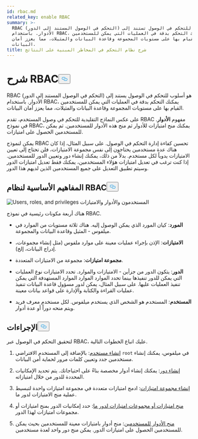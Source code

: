 ```yaml
---
id: rbac.md
related_key: enable RBAC
summary: >-
  RBAC (التحكم في الوصول المستند إلى الدور) هي طريقة للتحكم في الوصول تستند إلى
  الأدوار. باستخدام RBAC، يمكنك التحكم بدقة في العمليات التي يمكن للمستخدمين
  القيام بها على مستويات المجموعة وقاعدة البيانات والمثيلات، مما يعزز أمان
  البيانات. 
title: شرح نظام التحكم في المخاطر المبنية على النتائج
---
```

<h1 id="RBAC-Explained​" class="common-anchor-header">شرح RBAC<button data-href="#RBAC-Explained​" class="anchor-icon" translate="no">
      <svg translate="no"
        aria-hidden="true"
        focusable="false"
        height="20"
        version="1.1"
        viewBox="0 0 16 16"
        width="16"
      >
        <path
          fill="#0092E4"
          fill-rule="evenodd"
          d="M4 9h1v1H4c-1.5 0-3-1.69-3-3.5S2.55 3 4 3h4c1.45 0 3 1.69 3 3.5 0 1.41-.91 2.72-2 3.25V8.59c.58-.45 1-1.27 1-2.09C10 5.22 8.98 4 8 4H4c-.98 0-2 1.22-2 2.5S3 9 4 9zm9-3h-1v1h1c1 0 2 1.22 2 2.5S13.98 12 13 12H9c-.98 0-2-1.22-2-2.5 0-.83.42-1.64 1-2.09V6.25c-1.09.53-2 1.84-2 3.25C6 11.31 7.55 13 9 13h4c1.45 0 3-1.69 3-3.5S14.5 6 13 6z"
        ></path>
      </svg>
    </button></h1><p>RBAC (التحكم في الوصول المستند إلى الدور) هو أسلوب للتحكم في الوصول يستند إلى الأدوار. باستخدام RBAC، يمكنك التحكم بدقة في العمليات التي يمكن للمستخدمين القيام بها على مستويات المجموعة وقاعدة البيانات والمثيلات، مما يعزز أمان البيانات. </p>
<p>على عكس النماذج التقليدية للتحكم في وصول المستخدم، تقدم RBAC مفهوم <strong>الأدوار</strong>. في نموذج RBAC، يمكنك منح امتيازات للأدوار ثم منح هذه الأدوار للمستخدمين. ثم يمكن للمستخدمين الحصول على امتيازات. </p>
<p>يمكن لنموذج RBAC تحسين كفاءة إدارة التحكم في الوصول. على سبيل المثال، إذا كان هناك عدة مستخدمين يحتاجون إلى نفس مجموعة الامتيازات، فلن تحتاج إلى تعيين الامتيازات يدوياً لكل مستخدم. بدلاً من ذلك، يمكنك إنشاء دور وتعيين الدور للمستخدمين. إذا كنت ترغب في تعديل امتيازات هؤلاء المستخدمين، يمكنك فقط تعديل امتيازات الدور وسيتم تطبيق التعديل على جميع المستخدمين الذين لديهم هذا الدور.</p>
<h2 id="RBAC-key-concepts​" class="common-anchor-header">المفاهيم الأساسية لنظام RBAC<button data-href="#RBAC-key-concepts​" class="anchor-icon" translate="no">
      <svg translate="no"
        aria-hidden="true"
        focusable="false"
        height="20"
        version="1.1"
        viewBox="0 0 16 16"
        width="16"
      >
        <path
          fill="#0092E4"
          fill-rule="evenodd"
          d="M4 9h1v1H4c-1.5 0-3-1.69-3-3.5S2.55 3 4 3h4c1.45 0 3 1.69 3 3.5 0 1.41-.91 2.72-2 3.25V8.59c.58-.45 1-1.27 1-2.09C10 5.22 8.98 4 8 4H4c-.98 0-2 1.22-2 2.5S3 9 4 9zm9-3h-1v1h1c1 0 2 1.22 2 2.5S13.98 12 13 12H9c-.98 0-2-1.22-2-2.5 0-.83.42-1.64 1-2.09V6.25c-1.09.53-2 1.84-2 3.25C6 11.31 7.55 13 9 13h4c1.45 0 3-1.69 3-3.5S14.5 6 13 6z"
        ></path>
      </svg>
    </button></h2><p>
  
   <span class="img-wrapper"> <img translate="no" src="/docs/v2.5.x/assets/users_roles_privileges.png" alt="Users, roles, and privileges" class="doc-image" id="users,-roles,-and-privileges" />
   </span> <span class="img-wrapper"> <span>المستخدمون والأدوار والامتيازات</span> </span></p>
<p>هناك أربعة مكونات رئيسية في نموذج RBAC.</p>
<ul>
<li><p><strong>المورد</strong>: كيان المورد الذي يمكن الوصول إليه. هناك ثلاثة مستويات من الموارد في ميلفوس - المثيل وقاعدة البيانات والمجموعة.</p></li>
<li><p><strong>الامتيازات</strong>: الإذن بإجراء عمليات معينة على موارد ملفوس (مثل إنشاء مجموعات، إدراج البيانات، إلخ). </p></li>
<li><p><strong>مجموعة امتيازات</strong>: مجموعة من الامتيازات المتعددة.</p></li>
<li><p><strong>الدور</strong>: يتكون الدور من جزأين - الامتيازات والموارد. تحدد الامتيازات نوع العمليات التي يمكن للدور تنفيذها بينما تحدد الموارد الموارد الموارد المستهدفة التي يمكن تنفيذ العمليات عليها. على سبيل المثال، يمكن لدور مسؤول قاعدة البيانات تنفيذ عمليات القراءة والكتابة والإدارة على قواعد بيانات معينة.</p></li>
<li><p><strong>المستخدم</strong>: المستخدم هو الشخص الذي يستخدم ميلفوس. لكل مستخدم معرف فريد ويتم منحه دوراً أو عدة أدوار. </p></li>
</ul>
<h2 id="Procedures​" class="common-anchor-header">الإجراءات<button data-href="#Procedures​" class="anchor-icon" translate="no">
      <svg translate="no"
        aria-hidden="true"
        focusable="false"
        height="20"
        version="1.1"
        viewBox="0 0 16 16"
        width="16"
      >
        <path
          fill="#0092E4"
          fill-rule="evenodd"
          d="M4 9h1v1H4c-1.5 0-3-1.69-3-3.5S2.55 3 4 3h4c1.45 0 3 1.69 3 3.5 0 1.41-.91 2.72-2 3.25V8.59c.58-.45 1-1.27 1-2.09C10 5.22 8.98 4 8 4H4c-.98 0-2 1.22-2 2.5S3 9 4 9zm9-3h-1v1h1c1 0 2 1.22 2 2.5S13.98 12 13 12H9c-.98 0-2-1.22-2-2.5 0-.83.42-1.64 1-2.09V6.25c-1.09.53-2 1.84-2 3.25C6 11.31 7.55 13 9 13h4c1.45 0 3-1.69 3-3.5S14.5 6 13 6z"
        ></path>
      </svg>
    </button></h2><p>لتحقيق التحكم في الوصول عبر RBAC، عليك اتباع الخطوات التالية.</p>
<ol>
<li><p><a href="/docs/ar/users_and_roles.md#Create-a-user">إنشاء مستخدم</a>: بالإضافة إلى المستخدم الافتراضي <code translate="no">root</code> في ميلفوس، يمكنك إنشاء مستخدمين جدد وتعيين كلمات مرور لحماية أمن البيانات.</p></li>
<li><p><a href="/docs/ar/users_and_roles.md#Create-a-role">إنشاء دور</a>: يمكنك إنشاء أدوار مخصصة بناءً على احتياجاتك. يتم تحديد الإمكانيات المحددة للدور من خلال امتيازاته.</p></li>
<li><p><a href="/docs/ar/privilege_group.md">إنشاء مجموعة امتيازات</a>: ادمج امتيازات متعددة في مجموعة امتيازات واحدة لتبسيط عملية منح الامتيازات لدور ما.</p></li>
<li><p><a href="/docs/ar/grant_privileges.md">منح امتيازات أو مجموعات امتيازات لدور ما</a>: حدد إمكانيات الدور بمنح امتيازات أو مجموعات امتيازات لهذا الدور. </p></li>
<li><p><a href="/docs/ar/grant_roles.md">منح الأدوار للمستخدمين</a>: منح أدوار بامتيازات معينة للمستخدمين بحيث يمكن للمستخدمين الحصول على امتيازات الدور. يمكن منح دور واحد لعدة مستخدمين.</p></li>
</ol>
